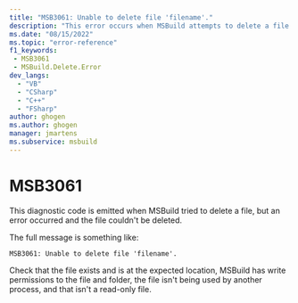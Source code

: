 ```yaml
---
title: "MSB3061: Unable to delete file 'filename'."
description: "This error occurs when MSBuild attempts to delete a file and an operating system error occurs."
ms.date: "08/15/2022"
ms.topic: "error-reference"
f1_keywords:
 - MSB3061
 - MSBuild.Delete.Error
dev_langs:
  - "VB"
  - "CSharp"
  - "C++"
  - "FSharp"
author: ghogen
ms.author: ghogen
manager: jmartens
ms.subservice: msbuild
---
```

# MSB3061

This diagnostic code is emitted when MSBuild tried to delete a file, but an error occurred and the file couldn't be deleted.

The full message is something like:

```output
MSB3061: Unable to delete file 'filename'.
```

Check that the file exists and is at the expected location, MSBuild has write permissions to the file and folder, the file isn't being used by another process, and that isn't a read-only file.
